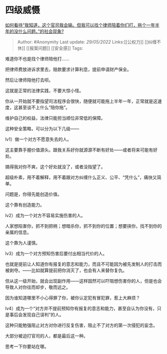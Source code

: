 # 四级威慑
[如何看待“我知道，这个官司我会输。但我可以找个律师陪着你们打，拖个一年半年的没什么问题。”的社会现象?](https://www.zhihu.com/question/533762700/answer/2502664615)

> Author: #Anonymity
> Last update: *29/05/2022*
> Links:[[公权力]] [[纠缠不休]] [[报案问题]] [[安全感]]
> Tags:

难道你不也是找个律师陪他打……

把律师费放进诉求里去，赔款要求计算利息，提前申请财产保全。

然后让律师陪他打去呗。

这就是正常的法律实践，不要大惊小怪。

你从一开始就不要指望司法程序会很快，随便就可能拖上半年一年，正常就是这速度，这甚至谈不上什么“陪你拖”。

维护自己的权益，法律只能担当顺位非常低的保障。

这种安全策略，可以分为以下几级——

lv1）做一个对方不愿意失去的人。

这主要靠手握价值源头。跟我关系好你就源源不断有好处——或者将来可能有好处。

搞得我对你不爽，这个好处就没了，或者没指望了。

超级朴素，用不着解释，用不着跟对方纠缠什么正义、公平、“凭什么”，痛快又简单。

问题是，你得先能创造价值。

这个靠有创造能力。

lv2）成为一个对方不容易实施伤害的人。

人家想陷害你，抓不到把柄；想暗杀你，抓不到你的位置；想要挟你，找不到你的亲属的信息。

这个靠为人谨慎。

lv3）成为一个对方预知伤害后要付出相当代价的人。

也就是提前让人知道你有报复的意志和能力，而且不可能因为被先发制人的打击而被剥夺。——比如就算提前把你消灭了，也会有人来替你复仇。

但从这一级开始，就会出现副作用——这样固然可以吓阻想伤害你的人，但是也会导致人对你往而却步，敬而远之。

因为谁知道哪里不小心得罪了你，被你认定犯有冒犯罪，惹上大麻烦？

lv4）成为一个“对方并不提前预知你有报复的意志和能力，甚至自认为你没有，只是事后会发现自己误判”的人。

这种只能勉强阻止对方对你进行反复伤害，阻止不了对方的第一次侵犯的妄念。

大部分被迫打官司的人，都是最后这一种。

思考一下你要站在哪。

